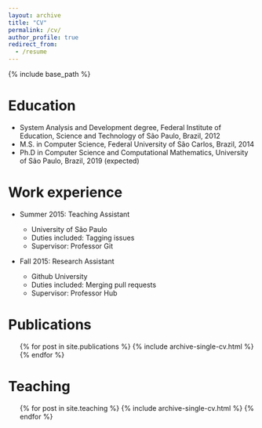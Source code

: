 ```yaml
---
layout: archive
title: "CV"
permalink: /cv/
author_profile: true
redirect_from:
  - /resume
---
```


{% include base_path %}

Education
======
* System Analysis and Development degree, Federal Institute of Education, Science and Technology of São Paulo, Brazil, 2012
* M.S. in Computer Science, Federal University of São Carlos, Brazil, 2014
* Ph.D in Computer Science and Computational Mathematics, University of São Paulo, Brazil, 2019 (expected)

Work experience
======
* Summer 2015: Teaching Assistant
  * University of São Paulo
  * Duties included: Tagging issues
  * Supervisor: Professor Git

* Fall 2015: Research Assistant
  * Github University
  * Duties included: Merging pull requests
  * Supervisor: Professor Hub

Publications
======
  <ul>{% for post in site.publications %}
    {% include archive-single-cv.html %}
  {% endfor %}</ul>
  
Teaching
======
  <ul>{% for post in site.teaching %}
    {% include archive-single-cv.html %}
  {% endfor %}</ul>

